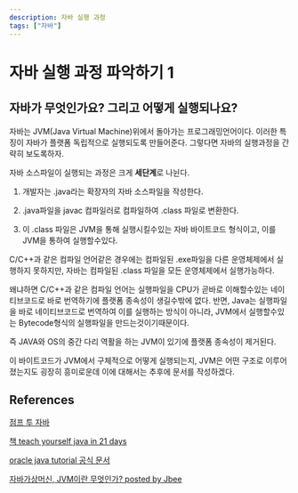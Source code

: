 ```yaml
---
description: 자바 실행 과정 
tags: ["자바"]
---
```

# 자바 실행 과정 파악하기 1

## 자바가 무엇인가요? 그리고 어떻게 실행되나요?

자바는 JVM(Java Virtual Machine)위에서 돌아가는 프로그래밍언어이다.
이러한 특징이 자바가 플랫폼 독립적으로 실행되도록 만들어준다. 그렇다면 자바의 실행과정을 간략히 보도록하자.

자바 소스파일이 실행되는 과정은 크게 **세단계**로 나뉜다.

1. 개발자는 .java라는 확장자의 자바 소스파일을 작성한다.

2. .java파일을 javac 컴파일러로 컴파일하여 .class 파일로 변환한다.

3. 이 .class 파일은 JVM을 통해 실행시킬수있는 자바 바이트코드 형식이고, 이를 JVM을 통하여 실행할수있다.

C/C++과 같은 컴파일 언어같은 경우에는 컴파일된 .exe파일을 다른 운영체제에서 실행하지 못하지만,
자바는 컴파일된 .class 파일을 모든 운영체제에서 실행가능하다.

왜냐하면 C/C++과 같은 컴파일 언어는 실행파일을 CPU가 곧바로 이해할수있는 네이티브코드로 바로 번역하기에
플랫폼 종속성이 생길수밖에 없다. 반면, Java는 실행파일을 바로 네이티브코드로 번역하여 이를 실행하는 방식이 아니라,
JVM에서 실행할수있는 Bytecode형식의 실행파일을 만드는것이기때문이다.

즉 JAVA와 OS의 중간 다리 역활을 하는 JVM이 있기에 플랫폼 종속성이 제거된다.


이 바이트코드가 JVM에서 구체적으로 어떻게 실행되는지, JVM은 어떤 구조로 이루어졌는지도 굉장히 흥미로운데
이에 대해서는 추후에 문서를 작성하겠다.


## References

[점프 투 자바](https://wikidocs.net/887)

[책 teach yourself java in 21 days](https://www.amazon.com/Java-Days-Teach-Yourself-Covering/dp/067233710X)

[oracle java tutorial 공식 문서](https://docs.oracle.com/javase/tutorial/getStarted/intro/definition.html)

[자바가상머신, JVM이란 무엇인가? posted by Jbee](http://asfirstalways.tistory.com/158)




